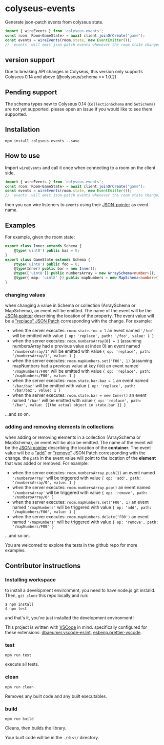 # colyseus-events

Generate json-patch events from colyseus state.
```typescript
import { wireEvents } from 'colyseus-events';
const room: Room<GameState> = await client.joinOrCreate("game");
const events = wireEvents(room.state, new EventEmitter());
// `events` will emit json-patch events whenever the room state changes
```

## version support 

Due to breaking API changes in Colyseus, this version only supports Colyseus 0.14 and above (@colyseus/schema >= 1.0.2)

## Pending support

The schema types new to Colyseus 0.14 (`CollectionSchema` and `SetSchema`) are not yet supported. please open an issue if you would like to see them supported.

## Installation
`npm install colyseus-events --save`

## How to use
Import `wireEvents` and call it once when connecting to a room on the client side, 
```typescript
import { wireEvents } from 'colyseus-events';
const room: Room<GameState> = await client.joinOrCreate("game");
const events = wireEvents(room.state, new EventEmitter());
// `events` will emit json-patch events whenever the room state changes
```
then you can wire listeners to `events` using their [JSON-pointer](https://github.com/janl/node-jsonpointer) as event name.

## Examples

For example, given the room state:
```typescript
export class Inner extends Schema {
    @type('uint8') public baz = 0;
}
export class GameState extends Schema {
    @type('uint8') public foo = 0;
    @type(Inner) public bar = new Inner();
    @type(['uint8']) public numbersArray = new ArraySchema<number>();
    @type({ map: 'uint8' }) public mapNumbers = new MapSchema<number>();
}
```
### changing values
when changing a value in Schema or collection (ArraySchema or MapSchema), an event will be emitted. The name of the event will be the [JSON-pointer](https://github.com/janl/node-jsonpointer) describing the location of the property. The event value will be a ["replace" JSON Patch](https://jsonpatch.com/#replace) corresponding with the change.
For example:
 - when the server executes: `room.state.foo = 1` an event named `'/foo'` will be emitted with value `{ op: 'replace', path: '/foo', value: 1 }`
 - when the server executes: `room.numbersArray[0] = 1` (assuming numbersArray had a previous value at index 0) an event named `'/numbersArray/1'` will be emitted with value `{ op: 'replace', path: '/numbersArray/1', value: 1 }`
 - when the server executes: `room.mapNumbers.set('F00', 1)` (assuming mapNumbers had a previous value at key `F00`) an event named `'/mapNumbers/F00'` will be emitted with value `{ op: 'replace', path: '/mapNumbers/F00', value: 1 }`
 - when the server executes: `room.state.bar.baz = 1` an event named `'/bar/baz'` will be emitted with value `{ op: 'replace', path: '/bar/baz', value: 1 }`
 - when the server executes: `room.state.bar = new Inner()` an event named `'/bar'` will be emitted with value `{ op: 'replace', path: '/bar', value: {{the actual object in state.bar }} }`

...and so on.
### adding and removing elements in collections
when adding or removing elements in a collection (ArraySchema or MapSchema), an event will be also be emitted. The name of the event will be the [JSON-pointer](https://github.com/janl/node-jsonpointer) describing the location of the **container**. The event value will be a ["add"](https://jsonpatch.com/#add) or ["remove"](https://jsonpatch.com/#remove) JSON Patch corresponding with the change. the `path` in the event value will point to the location of the **element** that was added or removed.
For example:
 - when the server executes: `room.numbersArray.push(1)` an event named `'/numbersArray'` will be triggered with value `{ op: 'add', path: '/numbersArray/0', value: 1 }`
 - when the server executes: `room.numbersArray.pop()` an event named `'/numbersArray'` will be triggered with value `{ op: 'remove', path: '/numbersArray/0' }`
 - when the server executes: `room.mapNumbers.set('F00', 1)` an event named `'/mapNumbers'` will be triggered with value `{ op: 'add', path: '/mapNumbers/F00', value: 1 }`
 - when the server executes: `room.mapNumbers.delete('F00')` an event named `'/mapNumbers'` will be triggered with value `{ op: 'remove', path: '/mapNumbers/F00' }`

...and so on.

You are welcomed to explore the tests in the github repo for more examples.
## Contributor instructions

### Installing workspace

to install a development environment, you need to have node.js git installd.
Then, `git clone` this repo locally and run:
```
$ npm install
$ npm test
```
and that's it, you've just installed the development environment!

This project is written with [VSCode](https://code.visualstudio.com/) in mind. specifically configured for these extensions: [dbaeumer.vscode-eslint](https://marketplace.visualstudio.com/items?itemName=dbaeumer.vscode-eslint), [esbenp.prettier-vscode](https://marketplace.visualstudio.com/items?itemName=esbenp.prettier-vscode).

### test

`npm run test`

execute all tests.

### clean

`npm run clean`

Removes any built code and any built executables.

### build

`npm run build`

Cleans, then builds the library.

Your built code will be in the `./dist/` directory.
